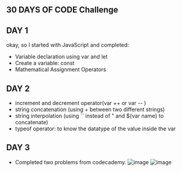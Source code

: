 ## 30 DAYS OF CODE Challenge





## DAY 1
okay, so I started with JavaScript and completed:
- Variable declaration using var and let
- Create a variable: const
- Mathematical Assignment Operators

## DAY 2
- increment and decrement operator(var ++ or var -- )
- string concatenation (using + between two different strings)
- string interpolation (using `` instead of " and ${var name} to concatenate) 
- typeof operator: to know the datatype of the value inside the var

## DAY 3
- Completed two problems from codecademy.
![image](https://user-images.githubusercontent.com/74983536/139049733-92220087-68f9-4dbe-bdb8-4b45966bea51.png)
![image](https://user-images.githubusercontent.com/74983536/139052801-978223e0-c826-4ef4-847f-ce3750c585dd.png)

